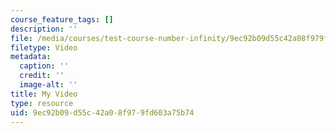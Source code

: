 ```yaml
---
course_feature_tags: []
description: ''
file: /media/courses/test-course-number-infinity/9ec92b09d55c42a08f979fd603a75b74_Screen_Recording_2021-08-25_at_15.30.27.mov
filetype: Video
metadata:
  caption: ''
  credit: ''
  image-alt: ''
title: My Video
type: resource
uid: 9ec92b09-d55c-42a0-8f97-9fd603a75b74
---
```

